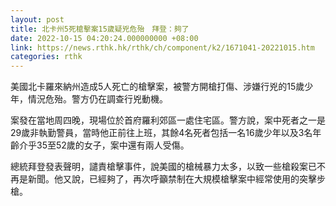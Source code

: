 ```yaml
---
layout: post
title: 北卡州5死槍擊案15歲疑兇危殆　拜登：夠了
date: 2022-10-15 04:20:24.000000000 +08:00
link: https://news.rthk.hk/rthk/ch/component/k2/1671041-20221015.htm
categories: rthk
---
```


美國北卡羅來納州造成5人死亡的槍擊案，被警方開槍打傷、涉嫌行兇的15歲少年，情況危殆。警方仍在調查行兇動機。

案發在當地周四晚，現場位於首府羅利郊區一處住宅區。警方說，案中死者之一是29歲非執勤警員，當時他正前往上班，其餘4名死者包括一名16歲少年以及3名年齡介乎35至52歲的女子，案中還有兩人受傷。

總統拜登發表聲明，譴責槍擊事件，說美國的槍械暴力太多，以致一些槍殺案已不再是新聞。他又說，已經夠了，再次呼籲禁制在大規模槍擊案中經常使用的突擊步槍。
